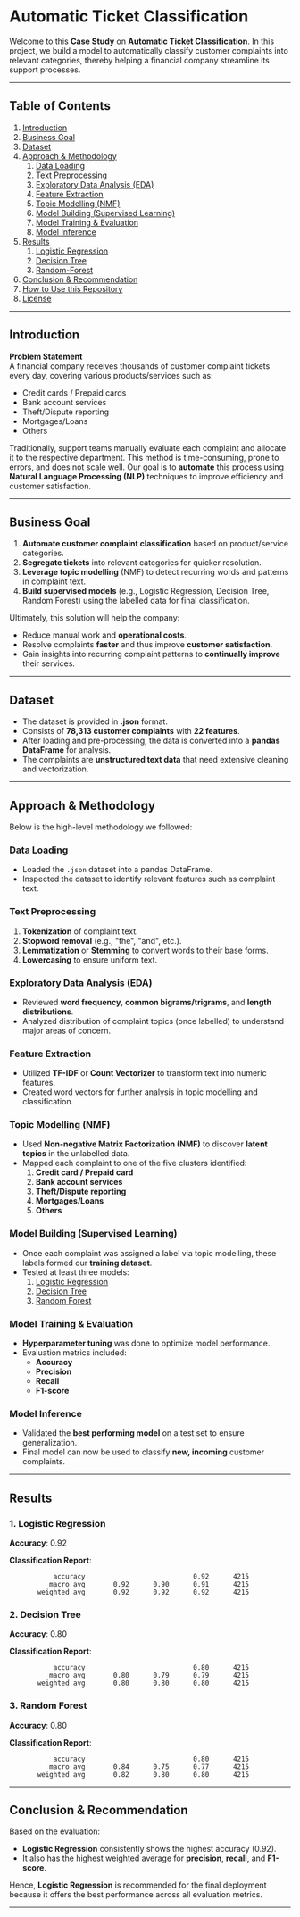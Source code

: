 # Automatic Ticket Classification

Welcome to this **Case Study** on **Automatic Ticket Classification**. In this project, we build a model to automatically classify customer complaints into relevant categories, thereby helping a financial company streamline its support processes.

---

## Table of Contents
1. [Introduction](#introduction)
2. [Business Goal](#business-goal)
3. [Dataset](#dataset)
4. [Approach & Methodology](#approach--methodology)
   1. [Data Loading](#data-loading)
   2. [Text Preprocessing](#text-preprocessing)
   3. [Exploratory Data Analysis (EDA)](#exploratory-data-analysis-eda)
   4. [Feature Extraction](#feature-extraction)
   5. [Topic Modelling (NMF)](#topic-modelling-nmf)
   6. [Model Building (Supervised Learning)](#model-building-supervised-learning)
   7. [Model Training & Evaluation](#model-training--evaluation)
   8. [Model Inference](#model-inference)
5. [Results](#results)
   1. [Logistic Regression](#1-logistic-regression)
   2. [Decision Tree](#2-decision-tree)
   3. [Random-Forest](#3-random-forest)
6. [Conclusion & Recommendation](#conclusion--recommendation)
7. [How to Use this Repository](#how-to-use-this-repository)
8. [License](#license)

---

## Introduction

**Problem Statement**  
A financial company receives thousands of customer complaint tickets every day, covering various products/services such as:
- Credit cards / Prepaid cards
- Bank account services
- Theft/Dispute reporting
- Mortgages/Loans
- Others

Traditionally, support teams manually evaluate each complaint and allocate it to the respective department. This method is time-consuming, prone to errors, and does not scale well. Our goal is to **automate** this process using **Natural Language Processing (NLP)** techniques to improve efficiency and customer satisfaction.

---

## Business Goal

1. **Automate customer complaint classification** based on product/service categories.
2. **Segregate tickets** into relevant categories for quicker resolution.
3. **Leverage topic modelling** (NMF) to detect recurring words and patterns in complaint text.
4. **Build supervised models** (e.g., Logistic Regression, Decision Tree, Random Forest) using the labelled data for final classification.

Ultimately, this solution will help the company:
- Reduce manual work and **operational costs**.
- Resolve complaints **faster** and thus improve **customer satisfaction**.
- Gain insights into recurring complaint patterns to **continually improve** their services.

---

## Dataset

- The dataset is provided in **.json** format.
- Consists of **78,313 customer complaints** with **22 features**.
- After loading and pre-processing, the data is converted into a **pandas DataFrame** for analysis.
- The complaints are **unstructured text data** that need extensive cleaning and vectorization.

---

## Approach & Methodology

Below is the high-level methodology we followed:

### Data Loading
- Loaded the `.json` dataset into a pandas DataFrame.
- Inspected the dataset to identify relevant features such as complaint text.

### Text Preprocessing
1. **Tokenization** of complaint text.
2. **Stopword removal** (e.g., "the", "and", etc.).
3. **Lemmatization** or **Stemming** to convert words to their base forms.
4. **Lowercasing** to ensure uniform text.

### Exploratory Data Analysis (EDA)
- Reviewed **word frequency**, **common bigrams/trigrams**, and **length distributions**.
- Analyzed distribution of complaint topics (once labelled) to understand major areas of concern.

### Feature Extraction
- Utilized **TF-IDF** or **Count Vectorizer** to transform text into numeric features.
- Created word vectors for further analysis in topic modelling and classification.

### Topic Modelling (NMF)
- Used **Non-negative Matrix Factorization (NMF)** to discover **latent topics** in the unlabelled data.
- Mapped each complaint to one of the five clusters identified:
  1. **Credit card / Prepaid card**
  2. **Bank account services**
  3. **Theft/Dispute reporting**
  4. **Mortgages/Loans**
  5. **Others**

### Model Building (Supervised Learning)
- Once each complaint was assigned a label via topic modelling, these labels formed our **training dataset**.
- Tested at least three models:
  1. [Logistic Regression](#1-logistic-regression)
  2. [Decision Tree](#2-decision-tree)
  3. [Random Forest](#3-random-forest)

### Model Training & Evaluation
- **Hyperparameter tuning** was done to optimize model performance.
- Evaluation metrics included:
  - **Accuracy**
  - **Precision**
  - **Recall**
  - **F1-score**

### Model Inference
- Validated the **best performing model** on a test set to ensure generalization.
- Final model can now be used to classify **new, incoming** customer complaints.

---

## Results

### 1. Logistic Regression

**Accuracy**: 0.92

**Classification Report**:

               accuracy                           0.92      4215
              macro avg       0.92      0.90      0.91      4215
           weighted avg       0.92      0.92      0.92      4215


### 2. Decision Tree

**Accuracy**: 0.80

**Classification Report**:

               accuracy                           0.80      4215
              macro avg       0.80      0.79      0.79      4215
           weighted avg       0.80      0.80      0.80      4215


### 3. Random Forest

**Accuracy**: 0.80

**Classification Report**:

               accuracy                           0.80      4215
              macro avg       0.84      0.75      0.77      4215
           weighted avg       0.82      0.80      0.80      4215



---

## Conclusion & Recommendation

Based on the evaluation:
- **Logistic Regression** consistently shows the highest accuracy (0.92).
- It also has the highest weighted average for **precision**, **recall**, and **F1-score**.
  
Hence, **Logistic Regression** is recommended for the final deployment because it offers the best performance across all evaluation metrics.

---






